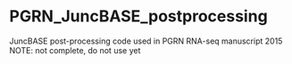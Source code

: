 # PGRN_JuncBASE_postprocessing
JuncBASE post-processing code used in PGRN RNA-seq manuscript 2015
NOTE: not complete, do not use yet
